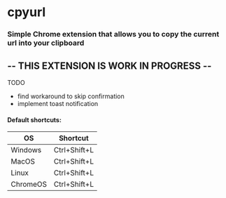 # cpyurl

### Simple Chrome extension that allows you to copy the current url into your clipboard

## -- THIS EXTENSION IS WORK IN PROGRESS --
TODO
- find workaround to skip confirmation
- implement toast notification

#### Default shortcuts:

| OS       | Shortcut     |
|----------|--------------|
| Windows  | Ctrl+Shift+L |
| MacOS    | Ctrl+Shift+L |
| Linux    | Ctrl+Shift+L |
| ChromeOS | Ctrl+Shift+L |
